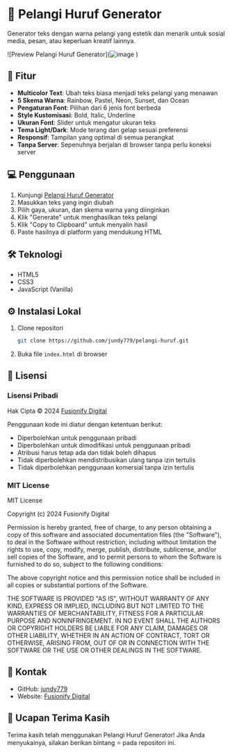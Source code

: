 # 🌈 Pelangi Huruf Generator

Generator teks dengan warna pelangi yang estetik dan menarik untuk sosial media, pesan, atau keperluan kreatif lainnya.

![Preview Pelangi Huruf Generator](![image](![image](https://github.com/user-attachments/assets/d5e3cfc8-6520-401d-bb34-44adeec43dbf)
)
)

## 🚀 Fitur

- **Multicolor Text**: Ubah teks biasa menjadi teks pelangi yang menawan
- **5 Skema Warna**: Rainbow, Pastel, Neon, Sunset, dan Ocean
- **Pengaturan Font**: Pilihan dari 6 jenis font berbeda
- **Style Kustomisasi**: Bold, Italic, Underline
- **Ukuran Font**: Slider untuk mengatur ukuran teks
- **Tema Light/Dark**: Mode terang dan gelap sesuai preferensi
- **Responsif**: Tampilan yang optimal di semua perangkat
- **Tanpa Server**: Sepenuhnya berjalan di browser tanpa perlu koneksi server

## 💻 Penggunaan

1. Kunjungi [Pelangi Huruf Generator](https://jundy779.github.io/pelangi-huruf/)
2. Masukkan teks yang ingin diubah
3. Pilih gaya, ukuran, dan skema warna yang diinginkan
4. Klik "Generate" untuk menghasilkan teks pelangi
5. Klik "Copy to Clipboard" untuk menyalin hasil
6. Paste hasilnya di platform yang mendukung HTML

## 🛠️ Teknologi

- HTML5
- CSS3
- JavaScript (Vanilla)

## ⚙️ Instalasi Lokal

1. Clone repositori
   ```bash
   git clone https://github.com/jundy779/pelangi-huruf.git
   ```
2. Buka file `index.html` di browser

## 📝 Lisensi

### Lisensi Pribadi

Hak Cipta © 2024 [Fusionify Digital](https://github.com/jundy779) 

Penggunaan kode ini diatur dengan ketentuan berikut:
- Diperbolehkan untuk penggunaan pribadi
- Diperbolehkan untuk dimodifikasi untuk penggunaan pribadi
- Atribusi harus tetap ada dan tidak boleh dihapus
- Tidak diperbolehkan mendistribusikan ulang tanpa izin tertulis
- Tidak diperbolehkan penggunaan komersial tanpa izin tertulis

### MIT License

MIT License

Copyright (c) 2024 Fusionify Digital

Permission is hereby granted, free of charge, to any person obtaining a copy
of this software and associated documentation files (the "Software"), to deal
in the Software without restriction, including without limitation the rights
to use, copy, modify, merge, publish, distribute, sublicense, and/or sell
copies of the Software, and to permit persons to whom the Software is
furnished to do so, subject to the following conditions:

The above copyright notice and this permission notice shall be included in all
copies or substantial portions of the Software.

THE SOFTWARE IS PROVIDED "AS IS", WITHOUT WARRANTY OF ANY KIND, EXPRESS OR
IMPLIED, INCLUDING BUT NOT LIMITED TO THE WARRANTIES OF MERCHANTABILITY,
FITNESS FOR A PARTICULAR PURPOSE AND NONINFRINGEMENT. IN NO EVENT SHALL THE
AUTHORS OR COPYRIGHT HOLDERS BE LIABLE FOR ANY CLAIM, DAMAGES OR OTHER
LIABILITY, WHETHER IN AN ACTION OF CONTRACT, TORT OR OTHERWISE, ARISING FROM,
OUT OF OR IN CONNECTION WITH THE SOFTWARE OR THE USE OR OTHER DEALINGS IN THE
SOFTWARE.

## 📱 Kontak

- GitHub: [jundy779](https://github.com/jundy779)
- Website: [Fusionify Digital](https://github.com/jundy779)

## 🙏 Ucapan Terima Kasih

Terima kasih telah menggunakan Pelangi Huruf Generator! Jika Anda menyukainya, silakan berikan bintang ⭐ pada repositori ini.
